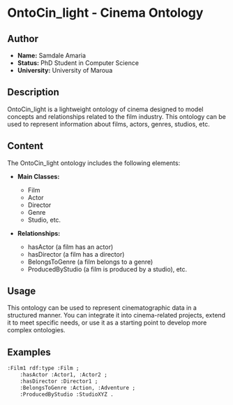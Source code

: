 # OntoCin_light - Cinema Ontology

## Author
- **Name:** Samdale Amaria
- **Status:** PhD Student in Computer Science
- **University:** University of Maroua

## Description
OntoCin_light is a lightweight ontology of cinema designed to model concepts and relationships related to the film industry. This ontology can be used to represent information about films, actors, genres, studios, etc.

## Content
The OntoCin_light ontology includes the following elements:

- **Main Classes:**
  - Film
  - Actor
  - Director
  - Genre
  - Studio, etc.

- **Relationships:**
  - hasActor (a film has an actor)
  - hasDirector (a film has a director)
  - BelongsToGenre (a film belongs to a genre)
  - ProducedByStudio (a film is produced by a studio), etc.

## Usage
This ontology can be used to represent cinematographic data in a structured manner. You can integrate it into cinema-related projects, extend it to meet specific needs, or use it as a starting point to develop more complex ontologies.

## Examples
```rdf
:Film1 rdf:type :Film ;
    :hasActor :Actor1, :Actor2 ;
    :hasDirector :Director1 ;
    :BelongsToGenre :Action, :Adventure ;
    :ProducedByStudio :StudioXYZ .
```
